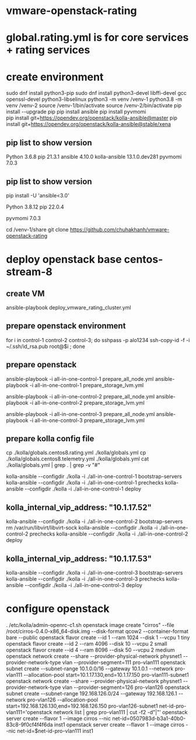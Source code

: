 # vmware-openstack-rating

# global.rating.yml is for core services + rating services 

# create environment
 
sudo dnf install python3-pip
sudo dnf install python3-devel libffi-devel gcc openssl-devel python3-libselinux
python3 -m venv /venv-1
python3.8 -m venv /venv-2
source /venv-1/bin/activate
source /venv-2/bin/activate
pip install --upgrade pip
pip install ansible
pip install pyvmomi                                                                                                                                                
pip install git+https://opendev.org/openstack/kolla-ansible@master
pip install git+https://opendev.org/openstack/kolla-ansible@stable/xena

## pip list to show version
Python              3.6.8
pip                 21.3.1
ansible             4.10.0
kolla-ansible       13.1.0.dev281
pyvmomi             7.0.3



## pip list to show version
pip install -U 'ansible<3.0'

Python             3.8.12
pip                22.0.4


pyvmomi            7.0.3



cd /venv-1/share
git clone https://github.com/chuhakhanh/vmware-openstack-rating

# deploy openstack base centos-stream-8
## create VM 
ansible-playbook deploy_vmware_rating_cluster.yml 
## prepare openstack environment
for i in control-1 control-2 control-3;
do 
  sshpass -p alo1234 ssh-copy-id -f -i ~/.ssh/id_rsa.pub root@$i ; 
done
## prepare openstack
ansible-playbook -i all-in-one-control-1 prepare_all_node.yml
ansible-playbook -i all-in-one-control-1 prepare_storage_lvm.yml

ansible-playbook -i all-in-one-control-2 prepare_all_node.yml
ansible-playbook -i all-in-one-control-2 prepare_storage_lvm.yml

ansible-playbook -i all-in-one-control-3 prepare_all_node.yml
ansible-playbook -i all-in-one-control-3 prepare_storage_lvm.yml

## prepare kolla config file 

cp ./kolla/globals.centos8.rating.yml ./kolla/globals.yml
cp ./kolla/globals.centos8.telemetry.yml ./kolla/globals.yml
cat ./kolla/globals.yml | grep . | grep -v "#"

kolla-ansible --configdir ./kolla -i ./all-in-one-control-1 bootstrap-servers
kolla-ansible --configdir ./kolla -i ./all-in-one-control-1 prechecks
kolla-ansible --configdir ./kolla -i ./all-in-one-control-1 deploy

## kolla_internal_vip_address: "10.1.17.52"
kolla-ansible --configdir ./kolla -i ./all-in-one-control-2 bootstrap-servers
rm /var/run/libvirt/libvirt-sock
kolla-ansible --configdir ./kolla -i ./all-in-one-control-2 prechecks
kolla-ansible --configdir ./kolla -i ./all-in-one-control-2 deploy
## kolla_internal_vip_address: "10.1.17.53"
kolla-ansible --configdir ./kolla -i ./all-in-one-control-3 bootstrap-servers
kolla-ansible --configdir ./kolla -i ./all-in-one-control-3 prechecks
kolla-ansible --configdir ./kolla -i ./all-in-one-control-3 deploy

# configure openstack
. /etc/kolla/admin-openrc-c1.sh
openstack image create "cirros" --file /root/cirros-0.4.0-x86_64-disk.img --disk-format qcow2 --container-format bare --public
openstack flavor create --id 1 --ram 1024 --disk 1  --vcpu 1 tiny
openstack flavor create --id 2 --ram 4096 --disk 10 --vcpu 2 small
openstack flavor create --id 4 --ram 8096 --disk 50 --vcpu 2 medium
openstack network create --share --provider-physical-network physnet1 --provider-network-type vlan --provider-segment=111 pro-vlan111
openstack subnet create --subnet-range 10.1.0.0/16 --gateway 10.1.0.1 --network pro-vlan111 --allocation-pool start=10.1.17.130,end=10.1.17.150 pro-vlan111-subnet1
openstack network create --share --provider-physical-network physnet1 --provider-network-type vlan --provider-segment=126 pro-vlan126
openstack subnet create --subnet-range 192.168.126.0/24 --gateway 192.168.126.1 --network pro-vlan126 --allocation-pool start=192.168.126.130,end=192.168.126.150 pro-vlan126-subnet1
net-id-pro-vlan111='openstack network list | grep pro-vlan111 | cut -f2 -d"|"'
openstack server create --flavor 1 --image cirros --nic net-id=0507983d-b3a1-40b0-83c8-9f0cf4f4f6da inst1
openstack server create --flavor 1 --image cirros --nic net-id=$net-id-pro-vlan111 inst1


